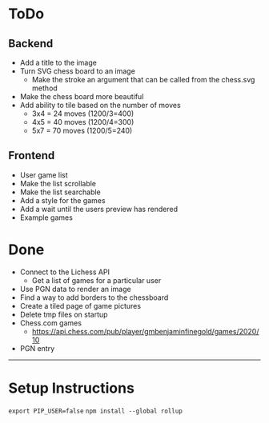 # ToDo
## Backend
- Add a title to the image
- Turn SVG chess board to an image
   - Make the stroke an argument that can be called from the chess.svg method
- Make the chess board more beautiful
- Add ability to tile based on the number of moves
    - 3x4 = 24 moves (1200/3=400)
    - 4x5 = 40 moves (1200/4=300)
    - 5x7 = 70 moves (1200/5=240)

## Frontend
- User game list
 - Make the list scrollable
 - Make the list searchable
- Add a style for the games
- Add a wait until the users preview has rendered
- Example games

# Done
- Connect to the Lichess API
    - Get a list of games for a particular user
- Use PGN data to render an image
- Find a way to add borders to the chessboard
- Create a tiled page of game pictures
- Delete tmp files on startup
- Chess.com games
   - https://api.chess.com/pub/player/gmbenjaminfinegold/games/2020/10
- PGN entry

----------
# Setup Instructions
`export PIP_USER=false`
`npm install --global rollup`
